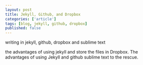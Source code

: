 ```yaml
---
layout: post
title: Jekyll, Github, and Dropbox
categories: ['article']
tags: [blog, jekyll, github, dropbox]
published: false
---
```

writing in jekyll, github, dropbox and sublime text

the advantages of using jekyll and store the files in Dropbox.
The advantages of using Jekyll and github
sublime text to the rescue.